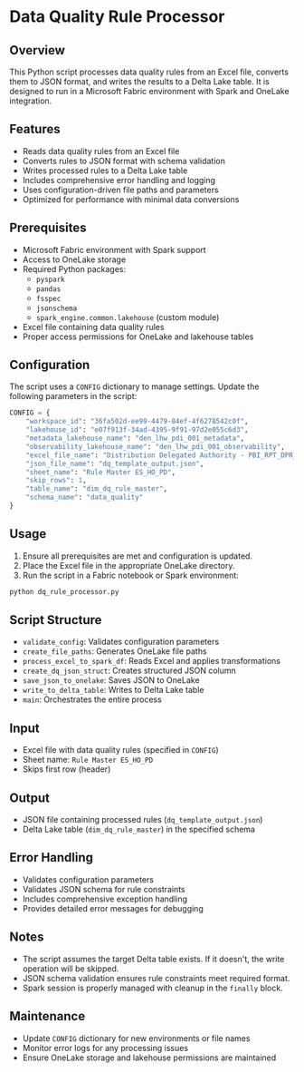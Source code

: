 # Data Quality Rule Processor

## Overview
This Python script processes data quality rules from an Excel file, converts them to JSON format, and writes the results to a Delta Lake table. It is designed to run in a Microsoft Fabric environment with Spark and OneLake integration.

## Features
- Reads data quality rules from an Excel file
- Converts rules to JSON format with schema validation
- Writes processed rules to a Delta Lake table
- Includes comprehensive error handling and logging
- Uses configuration-driven file paths and parameters
- Optimized for performance with minimal data conversions

## Prerequisites
- Microsoft Fabric environment with Spark support
- Access to OneLake storage
- Required Python packages:
  - `pyspark`
  - `pandas`
  - `fsspec`
  - `jsonschema`
  - `spark_engine.common.lakehouse` (custom module)
- Excel file containing data quality rules
- Proper access permissions for OneLake and lakehouse tables

## Configuration
The script uses a `CONFIG` dictionary to manage settings. Update the following parameters in the script:

```python
CONFIG = {
    "workspace_id": "36fa502d-ee99-4479-84ef-4f6278542c0f",
    "lakehouse_id": "e07f913f-34ad-4395-9f91-97d2e055c6d3",
    "metadata_lakehouse_name": "den_lhw_pdi_001_metadata",
    "observability_lakehouse_name": "den_lhw_pdi_001_observability",
    "excel_file_name": "Distribution Delegated Authority - PBI_RPT_DPR_001_E&S_HO_POLICY_DATA - DQ Rule Book_E&S HO.xlsx",
    "json_file_name": "dq_template_output.json",
    "sheet_name": "Rule Master ES_HO_PD",
    "skip_rows": 1,
    "table_name": "dim_dq_rule_master",
    "schema_name": "data_quality"
}
```

## Usage
1. Ensure all prerequisites are met and configuration is updated.
2. Place the Excel file in the appropriate OneLake directory.
3. Run the script in a Fabric notebook or Spark environment:

```bash
python dq_rule_processor.py
```

## Script Structure
- `validate_config`: Validates configuration parameters
- `create_file_paths`: Generates OneLake file paths
- `process_excel_to_spark_df`: Reads Excel and applies transformations
- `create_dq_json_struct`: Creates structured JSON column
- `save_json_to_onelake`: Saves JSON to OneLake
- `write_to_delta_table`: Writes to Delta Lake table
- `main`: Orchestrates the entire process

## Input
- Excel file with data quality rules (specified in `CONFIG`)
- Sheet name: `Rule Master ES_HO_PD`
- Skips first row (header)

## Output
- JSON file containing processed rules (`dq_template_output.json`)
- Delta Lake table (`dim_dq_rule_master`) in the specified schema

## Error Handling
- Validates configuration parameters
- Validates JSON schema for rule constraints
- Includes comprehensive exception handling
- Provides detailed error messages for debugging

## Notes
- The script assumes the target Delta table exists. If it doesn't, the write operation will be skipped.
- JSON schema validation ensures rule constraints meet required format.
- Spark session is properly managed with cleanup in the `finally` block.

## Maintenance
- Update `CONFIG` dictionary for new environments or file names
- Monitor error logs for any processing issues
- Ensure OneLake storage and lakehouse permissions are maintained
